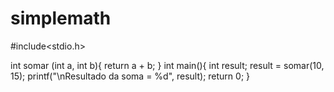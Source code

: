 # simplemath
#include<stdio.h>

int somar (int a, int b){
      return a + b;
}
int main(){
    int result;
    result = somar(10, 15);
    printf("\nResultado da soma = %d", result);
    return 0;
}
